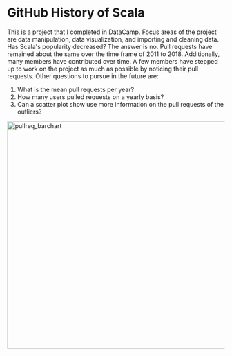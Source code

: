 # GitHub History of Scala
This is a project that I completed in DataCamp. Focus areas of the project are data manipulation, data visualization, and importing and cleaning data. Has Scala's popularity decreased? The answer is no. Pull requests have remained about the same over the time frame of 2011 to 2018. Additionally, many members have contributed over time. A few members have stepped up to work on the project as much as possible by noticing their pull requests. Other questions to pursue in the future are:
<ol>
<li>What is the mean pull requests per year?</li>
<li>How many users pulled requests on a yearly basis?</li>
<li>Can a scatter plot show use more information on the pull requests of the outliers?</li>
</ol>
<img width="526" alt="pullreq_barchart" src="https://user-images.githubusercontent.com/101160575/176920203-9a313427-29af-483e-a111-b500ee43d059.png">
